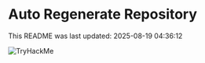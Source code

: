 # Auto Regenerate Repository

This README was last updated: 2025-08-19 04:36:12

 ![TryHackMe](https://tryhackme.com/badge/533634)